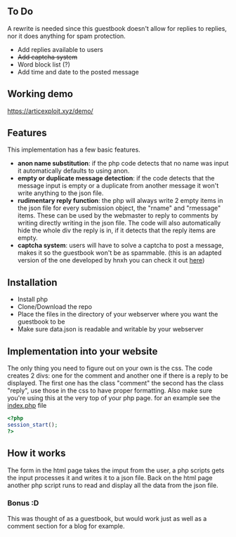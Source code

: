 ## To Do
A rewrite is needed since this guestbook doesn't allow for replies to replies, nor it does anything for spam protection.
- Add replies available to users
- ~~Add captcha system~~
- Word block list (?)
- Add time and date to the posted message

## Working demo
https://articexploit.xyz/demo/

## Features
This implementation has a few basic features.

- **anon name substitution**: if the php code detects that no name was input it automatically defaults to using anon.
- **empty or duplicate message detection**: if the code detects that the message input is empty or a duplicate from another message it won't write anything to the json file.
- **rudimentary reply function**: the php will always write 2 empty items in the json file for every submission object, the "rname" and "rmessage" items. These can be used by the webmaster to reply to comments by writing directly writing in the json file. The code will also automatically hide the whole div the reply is in, if it detects that the reply items are empty.
- **captcha system**: users will have to solve a captcha to post a message, makes it so the guestbook won't be as spammable. (this is an adapted version of the one developed by hnxh you can check it out [here](https://github.com/hnhx/captcha))

## Installation
- Install php
- Clone/Download the repo
- Place the files in the directory of your webserver where you want the guestbook to be
- Make sure data.json is readable and writable by your webserver

## Implementation into your website
The only thing you need to figure out on your own is the css. The code creates 2 divs: one for the comment and another one if there is a reply to be displayed. The first one has the class "comment" the second has the class "reply", use those in the css to have proper formatting.
Also make sure you're using this at the very top of your php page. for an example see the [index.php](https://github.com/ArticExploit/guestbook/blob/main/index.php) file
```php
<?php
session_start();
?>
```

## How it works
The form in the html page takes the imput from the user, a php scripts gets the input processes it and writes it to a json file. Back on the html page another php script runs to read and display all the data from the json file.

### Bonus :D
This was thought of as a guestbook, but would work just as well as a comment section for a blog for example.

